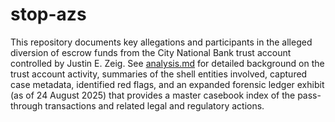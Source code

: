 # stop-azs
This repository documents key allegations and participants in the alleged diversion of escrow funds
from the City National Bank trust account controlled by Justin E. Zeig. See [analysis.md](analysis.md)
for detailed background on the trust account activity, summaries of the shell entities involved,
captured case metadata, identified red flags, and an expanded forensic ledger exhibit (as of 24
August 2025) that provides a master casebook index of the pass-through transactions and related
legal and regulatory actions.
